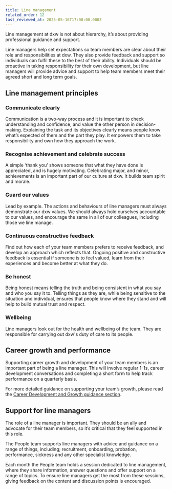 ```yaml
---
title: Line management
related_order: 12
last_reviewed_at: 2025-05-16T17:00:00.000Z
---
```

Line management at dxw is not about hierarchy, it’s about providing professional
guidance and support.

Line managers help set expectations so team members are clear about their role and responsibilities at dxw. They also provide feedback and support so individuals can fulfil these to the best of their ability. Individuals should be proactive in taking responsibility for their own development, but line managers will provide advice and support to help team members meet their agreed short and long term goals.

## Line management principles

### Communicate clearly

Communication is a two-way process and it is important to check understanding
and confidence, and value the other person in decision-making. Explaining the
task and its objectives clearly means people know what’s expected of them and
the part they play. It empowers them to take responsibility and own how they
approach the work.

### Recognise achievement and celebrate success

A simple ‘thank you’ shows someone that what they have done is appreciated, and
is hugely motivating. Celebrating major, and minor, achievements is an important
part of our culture at dxw. It builds team spirit and morale.

### Guard our values

Lead by example. The actions and behaviours of line managers must always
demonstrate our dxw values. We should always hold ourselves accountable to our
values, and encourage the same in all of our colleagues, including those we line
manage.

### Continuous constructive feedback

Find out how each of your team members prefers to receive feedback, and develop
an approach which reflects that. Ongoing positive and constructive feedback is
essential if someone is to feel valued, learn from their experiences and become
better at what they do.

### Be honest

Being honest means telling the truth and being consistent in what you say and
who you say it to. Telling things as they are, while being sensitive to the
situation and individual, ensures that people know where they stand and will
help to build mutual trust and respect.

### Wellbeing

Line managers look out for the health and wellbeing of the team. They are
responsible for carrying out dxw's duty of care to its people.

## Career growth and performance 

Supporting career growth and development of your team members is an important part of being a line manager. This will involve regular 1-1s, career development conversations and completing a short form to help track performance on a quarterly basis.

For more detailed guidance on supporting your team’s growth, please read the [Career Development and Growth guidance section](https://playbook.dxw.com/staff-handbook/learning-and-development/how-to-use-your-learning-and-development-allowance/).

## Support for line managers

The role of a line manager is important. They should be an ally and advocate for their team members, so it’s critical that they feel supported in this role.

The People team supports line managers with advice and guidance on a range of things, including; recruitment, onboarding, probation, performance, sickness and any other specialist knowledge.

Each month the People team holds a session dedicated to line management, where they share information, answer questions and offer support on a range of topics. To ensure line managers get the most from these sessions, giving feedback on the content and discussion points is encouraged.